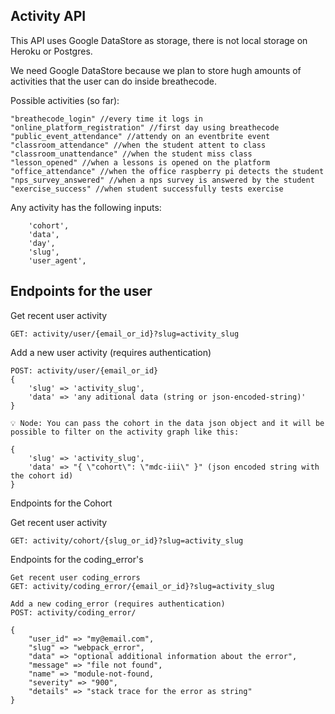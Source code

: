 ## Activity API

This API uses Google DataStore as storage, there is not local storage on Heroku or Postgres.

We need Google DataStore because we plan to store hugh amounts of activities that the user can do inside breathecode.

Possible activities (so far):
```
"breathecode_login" //every time it logs in
"online_platform_registration" //first day using breathecode
"public_event_attendance" //attendy on an eventbrite event
"classroom_attendance" //when the student attent to class
"classroom_unattendance" //when the student miss class
"lesson_opened" //when a lessons is opened on the platform
"office_attendance" //when the office raspberry pi detects the student
"nps_survey_answered" //when a nps survey is answered by the student
"exercise_success" //when student successfully tests exercise
```

Any activity has the following inputs:

```
    'cohort',
    'data',
    'day',
    'slug',
    'user_agent',
```

## Endpoints for the user

Get recent user activity
```
GET: activity/user/{email_or_id}?slug=activity_slug
```

Add a new user activity (requires authentication)
```
POST: activity/user/{email_or_id}
{
    'slug' => 'activity_slug',
    'data' => 'any aditional data (string or json-encoded-string)'
}

💡 Node: You can pass the cohort in the data json object and it will be possible to filter on the activity graph like this:

{
    'slug' => 'activity_slug',
    'data' => "{ \"cohort\": \"mdc-iii\" }" (json encoded string with the cohort id)
}
```

Endpoints for the Cohort

Get recent user activity
```
GET: activity/cohort/{slug_or_id}?slug=activity_slug
```
Endpoints for the coding_error's
```
Get recent user coding_errors
GET: activity/coding_error/{email_or_id}?slug=activity_slug
```
```
Add a new coding_error (requires authentication)
POST: activity/coding_error/

{
    "user_id" => "my@email.com",
    "slug" => "webpack_error",
    "data" => "optional additional information about the error",
    "message" => "file not found",
    "name" => "module-not-found,
    "severity" => "900",
    "details" => "stack trace for the error as string"
}
```
